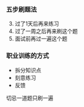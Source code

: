 ### 五步刷题法

3. 过了1天后再来练习
4. 过了一周之后再来刷这个题
5. 面试前再过一遍这个题



### 职业训练的方式

- 拆分知识点
- 刻意练习
- 反馈



切忌一道题只刷一遍

